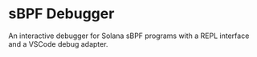 # sBPF Debugger

An interactive debugger for Solana sBPF programs with a REPL interface and a VSCode debug adapter.

